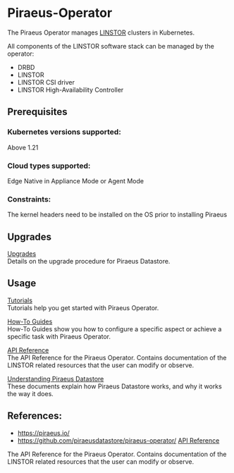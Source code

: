 # Piraeus-Operator

The Piraeus Operator manages
[LINSTOR](https://github.com/LINBIT/linstor-server) clusters in Kubernetes.

All components of the LINSTOR software stack can be managed by the operator:
* DRBD
* LINSTOR
* LINSTOR CSI driver
* LINSTOR High-Availability Controller

## Prerequisites
### Kubernetes versions supported:  
Above 1.21  
### Cloud types supported:  
Edge Native in Appliance Mode or Agent Mode
### Constraints:
The kernel headers need to be installed on the OS prior to installing Piraeus

## Upgrades
[Upgrades](https://piraeus.io/docs/stable/upgrade/)  
Details on the upgrade procedure for Piraeus Datastore.

## Usage

[Tutorials](https://piraeus.io/docs/stable/tutorial/)  
Tutorials help you get started with Piraeus Operator.

[How-To Guides](https://piraeus.io/docs/stable/how-to/)  
How-To Guides show you how to configure a specific aspect or achieve a specific task with Piraeus Operator.

[API Reference](https://piraeus.io/docs/stable/reference/)  
The API Reference for the Piraeus Operator. Contains documentation of the LINSTOR related resources that the user can
modify or observe.

[Understanding Piraeus Datastore](https://piraeus.io/docs/stable/explanation/)  
These documents explain how Piraeus Datastore works, and why it works the way it does.

## References:
  - https://piraeus.io/
  - https://github.com/piraeusdatastore/piraeus-operator/
[API Reference](https://piraeus.io/docs/stable/reference/)

The API Reference for the Piraeus Operator. Contains documentation of the LINSTOR related resources that the user can
modify or observe.
